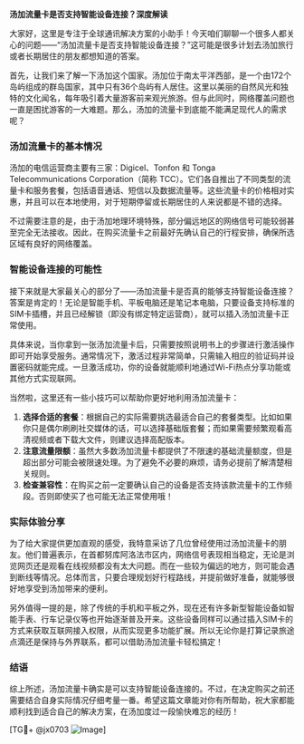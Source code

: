 **汤加流量卡是否支持智能设备连接？深度解读**

大家好，这里是专注于全球通讯解决方案的小助手！今天咱们聊聊一个很多人都关心的问题——“汤加流量卡是否支持智能设备连接？”这可能是很多计划去汤加旅行或者长期居住的朋友都想知道的答案。

首先，让我们来了解一下汤加这个国家。汤加位于南太平洋西部，是一个由172个岛屿组成的群岛国家，其中只有36个岛屿有人居住。这里以美丽的自然风光和独特的文化闻名，每年吸引着大量游客前来观光旅游。但与此同时，网络覆盖问题也一直是困扰游客的一大难题。那么，汤加的流量卡到底能不能满足现代人的需求呢？

### 汤加流量卡的基本情况

汤加的电信运营商主要有三家：Digicel、Tonfon 和 Tonga Telecommunications Corporation（简称 TCC）。它们各自推出了不同类型的流量卡和服务套餐，包括语音通话、短信以及数据流量等。这些流量卡的价格相对实惠，并且可以在本地使用，对于短期停留或长期居住的人来说都是不错的选择。

不过需要注意的是，由于汤加地理环境特殊，部分偏远地区的网络信号可能较弱甚至完全无法接收。因此，在购买流量卡之前最好先确认自己的行程安排，确保所选区域有良好的网络覆盖。

### 智能设备连接的可能性

接下来就是大家最关心的部分了——汤加流量卡是否真的能够支持智能设备连接？答案是肯定的！无论是智能手机、平板电脑还是笔记本电脑，只要设备支持标准的SIM卡插槽，并且已经解锁（即没有绑定特定运营商），就可以插入汤加流量卡正常使用。

具体来说，当你拿到一张汤加流量卡后，只需要按照说明书上的步骤进行激活操作即可开始享受服务。通常情况下，激活过程非常简单，只需输入相应的验证码并设置密码就能完成。一旦激活成功，你的设备就能顺利地通过Wi-Fi热点分享功能或其他方式实现联网。

当然啦，这里还有一些小技巧可以帮助你更好地利用汤加流量卡：

1. **选择合适的套餐**：根据自己的实际需要挑选最适合自己的套餐类型。比如如果你只是偶尔刷刷社交媒体的话，可以选择基础版套餐；而如果需要频繁观看高清视频或者下载大文件，则建议选择高配版本。
2. **注意流量限额**：虽然大多数汤加流量卡都提供了不限速的基础流量额度，但是超出部分可能会被限速处理。为了避免不必要的麻烦，请务必提前了解清楚相关规则。
3. **检查兼容性**：在购买之前一定要确认自己的设备是否支持该款流量卡的工作频段。否则即使买了也可能无法正常使用哦！

### 实际体验分享

为了给大家提供更加直观的感受，我特意采访了几位曾经使用过汤加流量卡的朋友。他们普遍表示，在首都努库阿洛法市区内，网络信号表现相当稳定，无论是浏览网页还是观看在线视频都没有太大问题。而在一些较为偏远的地方，则可能会遇到断线等情况。总体而言，只要合理规划好行程路线，并提前做好准备，就能够很好地享受到汤加带来的便利。

另外值得一提的是，除了传统的手机和平板之外，现在还有许多新型智能设备如智能手表、行车记录仪等也开始逐渐普及开来。这些设备同样可以通过插入SIM卡的方式来获取互联网接入权限，从而实现更多功能扩展。所以无论你是打算记录旅途点滴还是保持与外界联系，都可以借助汤加流量卡轻松搞定！

### 结语

综上所述，汤加流量卡确实是可以支持智能设备连接的。不过，在决定购买之前还需要结合自身实际情况仔细考量一番。希望这篇文章能对你有所帮助，祝大家都能顺利找到适合自己的解决方案，在汤加度过一段愉快难忘的经历！

[TG💪+ @jx0703 ![Image](https://github.com/user-attachments/assets/dbca1d08-cadb-493c-b0ec-ad6f7a83f270)]